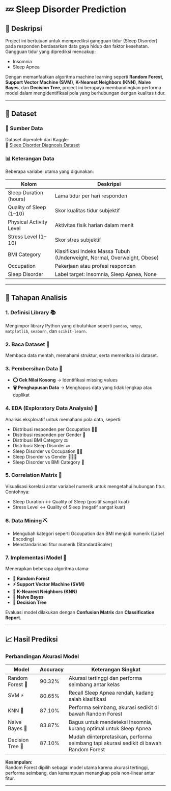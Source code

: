 # 💤 Sleep Disorder Prediction

## 📌 Deskripsi
Project ini bertujuan untuk memprediksi gangguan tidur (Sleep Disorder) pada responden berdasarkan data gaya hidup dan faktor kesehatan. Gangguan tidur yang diprediksi mencakup:

- Insomnia
- Sleep Apnea

Dengan memanfaatkan algoritma machine learning seperti **Random Forest**, **Support Vector Machine (SVM)**, **K-Nearest Neighbors (KNN)**, **Naive Bayes**, dan **Decision Tree**, project ini berupaya membandingkan performa model dalam mengidentifikasi pola yang berhubungan dengan kualitas tidur.

---

## 📂 Dataset

### 📑 Sumber Data
Dataset diperoleh dari Kaggle:  
🔗 [Sleep Disorder Diagnosis Dataset](https://www.kaggle.com/datasets/mdsultanulislamovi/sleep-disorder-diagnosis-dataset/data)  

### 📊 Keterangan Data
Beberapa variabel utama yang digunakan:

| Kolom                     | Deskripsi                                                      |
|----------------------------|----------------------------------------------------------------|
| Sleep Duration (hours)     | Lama tidur per hari responden                                   |
| Quality of Sleep (1–10)   | Skor kualitas tidur subjektif                                   |
| Physical Activity Level    | Aktivitas fisik harian dalam menit                              |
| Stress Level (1–10)        | Skor stres subjektif                                           |
| BMI Category               | Klasifikasi Indeks Massa Tubuh (Underweight, Normal, Overweight, Obese) |
| Occupation                 | Pekerjaan atau profesi responden                                |
| Sleep Disorder             | Label target: Insomnia, Sleep Apnea, None                     |

---

## 🧹 Tahapan Analisis

### 1. Definisi Library 📚
Mengimpor library Python yang dibutuhkan seperti `pandas`, `numpy`, `matplotlib`, `seaborn`, dan `scikit-learn`.

### 2. Baca Dataset 📂
Membaca data mentah, memahami struktur, serta memeriksa isi dataset.

### 3. Pembersihan Data 🧹
- **⭕ Cek Nilai Kosong** → Identifikasi missing values  
- **🗑️ Penghapusan Data** → Menghapus data yang tidak lengkap atau duplikat

### 4. EDA (Exploratory Data Analysis) 🔎
Analisis eksploratif untuk memahami pola data, seperti:
- Distribusi responden per Occupation 👩‍💼
- Distribusi responden per Gender 👥
- Distribusi BMI Category ⚖️
- Distribusi Sleep Disorder 💤
- Sleep Disorder vs Occupation 👩‍⚕️
- Sleep Disorder vs Gender 👨‍👩‍👧
- Sleep Disorder vs BMI Category 🏥

### 5. Correlation Matrix 🔢
Visualisasi korelasi antar variabel numerik untuk mengetahui hubungan fitur. Contohnya:
- Sleep Duration ↔ Quality of Sleep (positif sangat kuat)  
- Stress Level ↔ Quality of Sleep (negatif sangat kuat)

### 6. Data Mining ⛏️
- Mengubah kategori seperti Occupation dan BMI menjadi numerik (Label Encoding)
- Menstandarisasi fitur numerik (StandardScaler)

### 7. Implementasi Model 🤖
Menerapkan beberapa algoritma utama:
- **🌲 Random Forest**
- **⚡ Support Vector Machine (SVM)**
- **👟 K-Nearest Neighbors (KNN)**
- **🔬 Naive Bayes**
- **🌳 Decision Tree**

Evaluasi model dilakukan dengan **Confusion Matrix** dan **Classification Report**.

---

## 📈 Hasil Prediksi

### Perbandingan Akurasi Model

| Model                 | Accuracy | Keterangan Singkat                                                                 |
|-----------------------|----------|----------------------------------------------------------------------------------|
| Random Forest 🌲      | 90.32%   | Akurasi tertinggi dan performa seimbang antar kelas                                |
| SVM ⚡                | 80.65%   | Recall Sleep Apnea rendah, kadang salah klasifikasi                                |
| KNN 👟                 | 87.10%   | Performa seimbang, akurasi sedikit di bawah Random Forest                          |
| Naive Bayes 🔬         | 83.87%   | Bagus untuk mendeteksi Insomnia, kurang optimal untuk Sleep Apnea                  |
| Decision Tree 🌳       | 87.10%   | Mudah diinterpretasikan, performa seimbang tapi akurasi sedikit di bawah Random Forest |

**Kesimpulan:**  
Random Forest dipilih sebagai model utama karena akurasi tertinggi, performa seimbang, dan kemampuan menangkap pola non-linear antar fitur.

---
